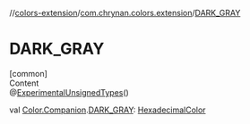 //[colors-extension](../../index.md)/[com.chrynan.colors.extension](index.md)/[DARK_GRAY](-d-a-r-k_-g-r-a-y.md)



# DARK_GRAY  
[common]  
Content  
@[ExperimentalUnsignedTypes](https://kotlinlang.org/api/latest/jvm/stdlib/kotlin/-experimental-unsigned-types/index.html)()  
  
val [Color.Companion](../../../colors-core/colors-core/com.chrynan.colors/-color/-companion/index.md).[DARK_GRAY](-d-a-r-k_-g-r-a-y.md): [HexadecimalColor](../../../colors-core/colors-core/com.chrynan.colors/-hexadecimal-color/index.md)  



